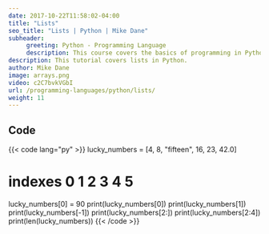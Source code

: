 ```yaml
---
date: 2017-10-22T11:58:02-04:00
title: "Lists"
seo_title: "Lists | Python | Mike Dane"
subheader:
     greeting: Python - Programming Language
     description: This course covers the basics of programming in Python. Work your way through the videos and we'll teach you everything you need to know to start your programming journey!
description: This tutorial covers lists in Python.
author: Mike Dane
image: arrays.png
video: c2C7bvkVGbI
url: /programming-languages/python/lists/
weight: 11
---
```


## Code

{{< code lang="py" >}}
lucky_numbers = [4, 8, "fifteen", 16, 23, 42.0]
#       indexes  0  1       2      3   4   5

lucky_numbers[0] = 90
print(lucky_numbers[0])
print(lucky_numbers[1])
print(lucky_numbers[-1])
print(lucky_numbers[2:])
print(lucky_numbers[2:4])
print(len(lucky_numbers))
{{< /code >}}